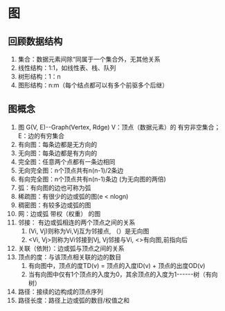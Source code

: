 # 图

## 回顾数据结构
1. 集合：数据元素间除“同属于一个集合外，无其他关系
2. 线性结构：1:1，如线性表、栈、队列
3. 树形结构：1：n
4. 图形结构：n:m（每个结点都可以有多个前驱多个后继）

## 图概念
1. 图 G(V, E)--Graph(Vertex, Rdge) V：顶点（数据元素）的 有穷非空集合；E：边的有穷集合
2. 有向图：每条边都是无方向的
3. 无向图：每条边都是有方向的
4. 完全图：任意两个点都有一条边相同
  1. 无向完全图：n个顶点共有n(n-1)/2条边
  2. 有向完全图：n个顶点共有n(n-1)条边 (为无向图的两倍)
5. 弧：有向图的边也可称为弧
6. 稀疏图：有很少的边或弧的图(e < nlogn)
7. 稠密图：有较多边或弧的图
8. 网：边或弧 带权（权重） 的图
9. 邻接： 有边或弧相连的两个顶点之间的关系
    1. (Vi, Vj)则称为Vi,Vj互为邻接点, （）是无向图
    2. <Vi, Vj>则称为Vi邻接到Vj, Vj邻接与Vi, <>有向图,前指向后
10. 关联（依附）：边或弧与顶点之间的关系
11. 顶点的度：与该顶点相关联的边的数目
    1. 有向图中，顶点的度TD(v) = 顶点的入度ID(v) + 顶点的出度OD(v)
    2. 当有向图中仅有1个顶点的入度为0，其余顶点的入度为1------树（有向树）
12. 路径：接续的边构成的顶点序列
13. 路径长度：路径上边或弧的数目/权值之和

    

